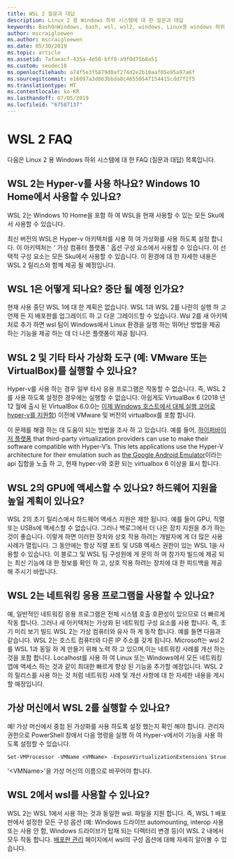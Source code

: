 ```yaml
---
title: WSL 2 질문과 대답
description: Linux 2 용 Windows 하위 시스템에 대 한 질문과 대답
keywords: BashOnWindows, bash, wsl, wsl2, windows, Linux용 windows 하위 시스템, windowssubsystem, ubuntu, debian, suse, windows 10, 설치
author: mscraigloewen
ms.author: mscraigloewen
ms.date: 05/30/2019
ms.topic: article
ms.assetid: 7afaeacf-435a-4e58-bff0-a9f0d75b8a51
ms.custom: seodec18
ms.openlocfilehash: a74f5e3f5879d0af274d2e2b10aaf05e95a97a6f
ms.sourcegitcommit: e16097a3d863bbda8c4655054f154415cdd7f2f5
ms.translationtype: MT
ms.contentlocale: ko-KR
ms.lasthandoff: 07/05/2019
ms.locfileid: "67587137"
---
```

# <a name="wsl-2-faq"></a>WSL 2 FAQ

다음은 Linux 2 용 Windows 하위 시스템에 대 한 FAQ (질문과 대답) 목록입니다.

## <a name="does-wsl-2-use-hyper-v-will-it-be-available-on-windows-10-home"></a>WSL 2는 Hyper-v를 사용 하나요? Windows 10 Home에서 사용할 수 있나요?

WSL 2는 Windows 10 Home을 포함 하 여 WSL을 현재 사용할 수 있는 모든 Sku에서 사용할 수 있습니다.

최신 버전의 WSL은 Hyper-v 아키텍처를 사용 하 여 가상화를 사용 하도록 설정 합니다. 이 아키텍처는 ' 가상 컴퓨터 플랫폼 ' 옵션 구성 요소에서 사용할 수 있습니다. 이 선택적 구성 요소는 모든 Sku에서 사용할 수 있습니다. 이 환경에 대 한 자세한 내용은 WSL 2 릴리스와 함께 제공 될 예정입니다.

## <a name="what-will-happen-to-wsl-1-will-it-be-abandoned"></a>WSL 1은 어떻게 되나요? 중단 될 예정 인가요?

현재 사용 중단 WSL 1에 대 한 계획은 없습니다. WSL 1과 WSL 2를 나란히 실행 하 고 언제 든 지 배포판를 업그레이드 하 고 다운 그레이드할 수 있습니다. Wsl 2를 새 아키텍처로 추가 하면 wsl 팀이 Windows에서 Linux 환경을 실행 하는 뛰어난 방법을 제공 하는 기능을 제공 하는 데 더 나은 플랫폼이 제공 됩니다.

## <a name="will-i-be-able-to-run-wsl-2-and-other-3rd-party-virtualization-tools-such-as-vmware-or-virtualbox"></a>WSL 2 및 기타 타사 가상화 도구 (예: VMware 또는 VirtualBox)를 실행할 수 있나요?

Hyper-v를 사용 하는 경우 일부 타사 응용 프로그램은 작동할 수 없습니다. 즉, WSL 2를 사용 하도록 설정한 경우에는 실행할 수 없습니다. 아쉽게도 VirtualBox 6 (2018 년 12 월에 출시 된 VirtualBox 6.0.0는 [이제 Windows 호스트에서 대체 실행 코어로 hyper-v를 지원함][1]) 이전에 VMware 및 버전의 virtualbox를 포함 합니다.

이 문제를 해결 하는 데 도움이 되는 방법을 조사 하 고 있습니다. 예를 들어, [하이퍼바이저 플랫폼][2] that third-party virtualization providers can use to make their software compatible with Hyper-V’s. This lets applications use the Hyper-V architecture for their emulation such as [the Google Android Emulator][3]이라는 api 집합을 노출 하 고, 현재 hyper-v와 호환 되는 virtualbox 6 이상을 표시 합니다.

## <a name="can-i-access-the-gpu-in-wsl-2-are-there-plans-to-increase-hardware-support"></a>WSL 2의 GPU에 액세스할 수 있나요? 하드웨어 지원을 높일 계획이 있나요?

WSL 2의 초기 릴리스에서 하드웨어 액세스 지원은 제한 됩니다. 예를 들어 GPU, 직렬 또는 USBs에 액세스할 수 없습니다. 그러나 백로그에서 더 나은 장치 지원을 추가 하는 것이 좋습니다. 이렇게 하면 이러한 장치와 상호 작용 하려는 개발자에 게 더 많은 사용 사례가 열립니다. 그 동안에는 항상 직렬 포트 및 USB 액세스 권한이 있는 WSL 1을 사용할 수 있습니다. 이 블로그 및 WSL 팀 구성원에 게 문의 하 여 참가자 빌드에 제공 되는 최신 기능에 대 한 정보를 확인 하 고, 상호 작용 하려는 장치에 대 한 피드백을 제공 해 주시기 바랍니다.

## <a name="will-wsl-2-be-able-to-use-networking-applications"></a>WSL 2는 네트워킹 응용 프로그램을 사용할 수 있나요?

예, 일반적인 네트워킹 응용 프로그램은 전체 시스템 호출 호환성이 있으므로 더 빠르게 작동 합니다. 그러나 새 아키텍처는 가상화 된 네트워킹 구성 요소를 사용 합니다. 즉, 초기 미리 보기 빌드 WSL 2는 가상 컴퓨터와 유사 하 게 동작 합니다. 예를 들면 다음과 같습니다. WSL 2는 호스트 컴퓨터와 다른 IP 주소를 갖게 됩니다. Microsoft는 wsl 2를 WSL 1과 동일 하 게 만들기 위해 노력 하 고 있으며,이는 네트워킹 사례를 개선 하는 것을 포함 합니다. Localhost를 사용 하 여 Linux 또는 Windows에서 모든 네트워킹 앱에 액세스 하는 것과 같이 최대한 빠르게 향상 된 기능을 추가할 예정입니다. WSL 2의 릴리스를 사용 하는 것 처럼 네트워킹 사례 및 개선 사항에 대 한 자세한 내용을 게시할 예정입니다.

## <a name="can-i-run-wsl-2-in-a-virtual-machine"></a>가상 머신에서 WSL 2를 실행할 수 있나요?

예! 가상 머신에서 중첩 된 가상화를 사용 하도록 설정 했는지 확인 해야 합니다. 관리자 권한으로 PowerShell 창에서 다음 명령을 실행 하 여 Hyper-v에서이 기능을 사용 하도록 설정할 수 있습니다.

`Set-VMProcessor -VMName <VMName> -ExposeVirtualizationExtensions $true`

'&lt;VMName&gt;'을 가상 머신의 이름으로 바꾸어야 합니다.

## <a name="can-i-use-wslconf-in-wsl-2"></a>WSL 2에서 wsl를 사용할 수 있나요?

WSL 2는 WSL 1에서 사용 하는 것과 동일한 wsl. 파일을 지원 합니다. 즉, WSL 1 배포판에서 설정한 모든 구성 옵션 (예: Windows 드라이브 automounting, interop 사용 또는 사용 안 함, Windows 드라이브가 탑재 되는 디렉터리 변경 등)이 WSL 2 내에서 모두 작동 합니다. [배포판 관리](./wsl-config.md) 페이지에서 wsl의 구성 옵션에 대해 자세히 알아볼 수 있습니다. 

 [1]: https://www.virtualbox.org/wiki/Changelog-6.0
 [2]: https://docs.microsoft.com/en-us/virtualization/api/
 [3]: https://devblogs.microsoft.com/visualstudio/hyper-v-android-emulator-support/